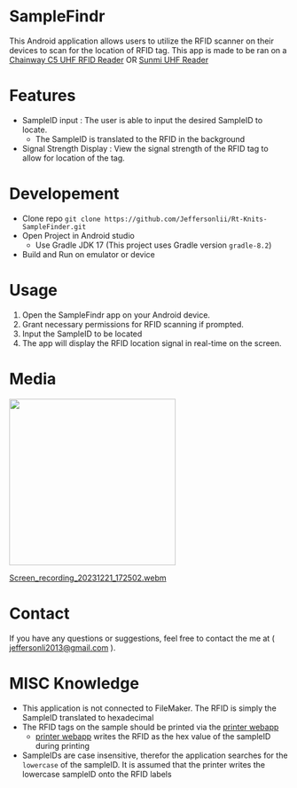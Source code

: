# SampleFindr

This Android application allows users to utilize the RFID scanner on their devices to scan for the location of RFID tag. This app is made to be ran on a [ Chainway C5 UHF RFID Reader](https://www.chainway.net/Products/Info/142) OR
[Sunmi UHF Reader](https://www.sunmi.com/en-US/l2k/)

# Features

- SampleID input : The user is able to input the desired SampleID to locate.
  - The SampleID is translated to the RFID in the background
- Signal Strength Display : View the signal strength of the RFID tag to allow for location of the tag.

# Developement

- Clone repo
  `git clone https://github.com/Jeffersonlii/Rt-Knits-SampleFinder.git`
- Open Project in Android studio
  - Use Gradle JDK 17 (This project uses Gradle version `gradle-8.2`)
- Build and Run on emulator or device

# Usage

1. Open the SampleFindr app on your Android device.
2. Grant necessary permissions for RFID scanning if prompted.
3. Input the SampleID to be located
4. The app will display the RFID location signal in real-time on the screen.

# Media

<img src="https://github.com/Jeffersonlii/Rt-Knits-SampleFinder/assets/32963293/2a593336-7adc-4cd7-af3c-301a9563be5a" width="300">

[Screen_recording_20231221_172502.webm](https://github.com/Jeffersonlii/Rt-Knits-SampleFinder/assets/32963293/a7a573ce-b619-4d2c-b543-4d9fec6e1380)

# Contact

If you have any questions or suggestions, feel free to contact the me at ( jeffersonli2013@gmail.com ).

# MISC Knowledge

- This application is not connected to FileMaker. The RFID is simply the SampleID translated to hexadecimal
- The RFID tags on the sample should be printed via the [printer webapp](https://github.com/Jeffersonlii/Rt-Knits-RFIDPrinter)
  - [printer webapp](https://github.com/Jeffersonlii/Rt-Knits-RFIDPrinter) writes the RFID as the hex value of the sampleID during printing
- SampleIDs are case insensitive, therefor the application searches for the `lowercase` of the sampleID. It is assumed that the printer writes the lowercase sampleID onto the RFID labels
